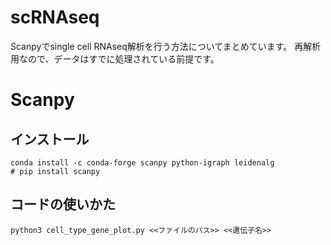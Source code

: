 # scRNAseq
Scanpyでsingle cell RNAseq解析を行う方法についてまとめています。
再解析用なので、データはすでに処理されている前提です。

# Scanpy

## インストール
```
conda install -c conda-forge scanpy python-igraph leidenalg
# pip install scanpy
```


## コードの使いかた
```
python3 cell_type_gene_plot.py <<ファイルのパス>> <<遺伝子名>>
```
